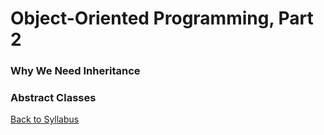# Object-Oriented Programming, Part 2

### Why We Need Inheritance

### Abstract Classes

[Back to Syllabus](../../README.md)
